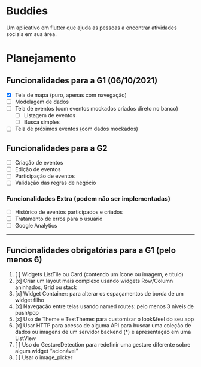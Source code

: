 # Buddies
Um aplicativo em flutter que ajuda as pessoas a encontrar atividades sociais em sua área.

# Planejamento

## Funcionalidades para a G1 (06/10/2021)
- [x] Tela de mapa (puro, apenas com navegação)
- [ ] Modelagem de dados
- [ ] Tela de eventos (com eventos mockados criados direto no banco)
  - [ ] Listagem de eventos
  - [ ] Busca simples
- [ ] Tela de próximos eventos (com dados mockados)

## Funcionalidades para a G2
- [ ] Criação de eventos
- [ ] Edição de eventos
- [ ] Participação de eventos
- [ ] Validação das regras de negócio

### Funcionalidades Extra (podem não ser implementadas)
- [ ] Histórico de eventos participados e criados
- [ ] Tratamento de erros para o usuário
- [ ] Google Analytics

---

## Funcionalidades obrigatórias para a G1 (pelo menos 6)
1. [ ] Widgets ListTile ou Card  (contendo um ícone ou imagem, e título)
2. [x] Criar um layout mais complexo usando widgets Row/Column aninhados, Grid ou stack
3. [x] Widget Container: para alterar os espaçamentos de borda de um widget filho
4. [x] Navegação entre telas usando named routes: pelo menos 3 níveis de push/pop
5. [x] Uso de Theme e TextTheme: para customizar o look&feel do seu app 
6. [x] Usar HTTP para acesso de alguma API para buscar uma coleção de dados ou imagens de um servidor backend (*) e apresentação em uma ListView
7. [ ] Uso do GestureDetection para redefinir uma gesture diferente sobre algum widget “acionável” 
8. [ ] Usar o image_picker